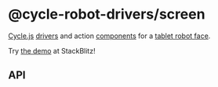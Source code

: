 <!-- This README.md is automatically generated. Edit the JSDoc comments in source code or the md files in docs/readmes/. -->

# @cycle-robot-drivers/screen

[Cycle.js](http://cycle.js.org/) [drivers](https://cycle.js.org/drivers.html) and action [components](https://cycle.js.org/components.html) for a [tablet robot face](https://github.com/mjyc/tablet-robot-face).

Try [the demo](https://stackblitz.com/edit/cycle-robot-drivers-demos-screen) at StackBlitz!

## API

<!-- Start src/FacialExpressionAction.tsx -->

<!-- End src/FacialExpressionAction.tsx -->

<!-- Start src/SpeechbubbleAction.tsx -->

<!-- End src/SpeechbubbleAction.tsx -->

<!-- Start src/TwoSpeechbubblesAction.tsx -->

<!-- End src/TwoSpeechbubblesAction.tsx -->

<!-- Start src/index.ts -->

<!-- End src/index.ts -->

<!-- Start src/tablet_face.tsx -->

<!-- End src/tablet_face.tsx -->

